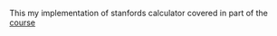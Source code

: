 This my implementation of stanfords calculator covered in part of the [course](https://itunes.apple.com/gb/course/developing-ios-8-apps-swift/id961180099)
